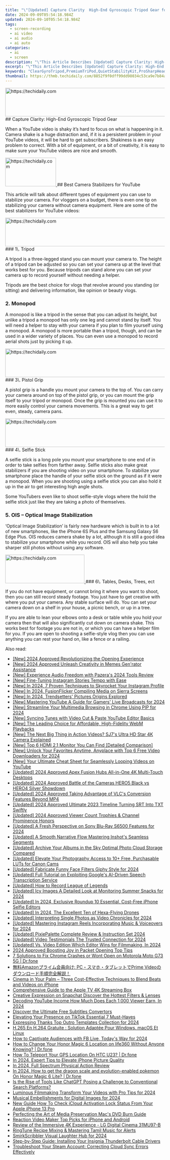 ```yaml
---
title: "\"[Updated] Capture Clarity  High-End Gyroscopic Tripod Gear for 2024\""
date: 2024-09-09T05:54:18.984Z
updated: 2024-09-10T05:54:18.984Z
tags: 
  - screen-recording
  - ai video
  - ai audio
  - ai auto
categories: 
  - ai
  - screen
description: "\"This Article Describes [Updated] Capture Clarity: High-End Gyroscopic Tripod Gear for 2024\""
excerpt: "\"This Article Describes [Updated] Capture Clarity: High-End Gyroscopic Tripod Gear for 2024\""
keywords: "ClearGyroTripod,PremiumTriPod,QuietStabilityKit,ProSharpHeadphone,GyroBalanceTools,FocusPrecisionTech,StableShootAccessories"
thumbnail: https://thmb.techidaily.com/8852f9f0dff99dd98034c53ca9e7b84a75b979ac3b7699086866b0998ff7b7cb.jpg
---
```


<!-- affiliate ads begin -->
<a href="https://appsumo.8odi.net/c/5597632/2128843/7443" target="_top" id="2128843">
  <img src="//a.impactradius-go.com/display-ad/7443-2128843" border="0" alt="https://techidaily.com" width="728" height="90"/>
</a>
<img height="0" width="0" src="https://appsumo.8odi.net/i/5597632/2128843/7443" style="position:absolute;visibility:hidden;" border="0" />
<!-- affiliate ads end -->
## Capture Clarity: High-End Gyroscopic Tripod Gear

When a YouTube video is shaky it’s hard to focus on what is happening in it. Camera shake is a huge distraction and, if it is a persistent problem in your YouTube videos, it will be hard to get subscribers. Shakiness is an easy problem to correct. With a bit of equipment, or a bit of creativity, it is easy to make sure your YouTube videos are nice and smooth.

<!-- affiliate ads begin -->
<a href="https://review-au.sjv.io/c/5597632/2098700/14409" target="_top" id="2098700">
  <img src="//a.impactradius-go.com/display-ad/14409-2098700" border="0" alt="https://techidaily.com" width="160" height="90"/>
</a>
<img height="0" width="0" src="https://review-au.sjv.io/i/5597632/2098700/14409" style="position:absolute;visibility:hidden;" border="0" />
<!-- affiliate ads end -->
## Best Camera Stabilizers for YouTube

This article will talk about different types of equipment you can use to stabilize your camera. For vloggers on a budget, there is even one tip on stabilizing your camera without camera equipment. Here are some of the best stabilizers for YouTube videos:

<!-- affiliate ads begin -->
<a href="https://zebaoaffiliateprogram.pxf.io/c/5597632/2137973/21526" target="_top" id="2137973">
  <img src="//a.impactradius-go.com/display-ad/21526-2137973" border="0" alt="https://techidaily.com" width="728" height="90"/>
</a>
<img height="0" width="0" src="https://zebaoaffiliateprogram.pxf.io/i/5597632/2137973/21526" style="position:absolute;visibility:hidden;" border="0" />
<!-- affiliate ads end -->
### 1\. Tripod

A tripod is a three-legged stand you can mount your camera to. The height of a tripod can be adjusted so you can set your camera up at the level that works best for you. Because tripods can stand alone you can set your camera up to record yourself without needing a helper.

Tripods are the best choice for vlogs that revolve around you standing (or sitting) and delivering information, like opinion or beauty vlogs.

### 2\. Monopod

A monopod is like a tripod in the sense that you can adjust its height, but unlike a tripod a monopod has only one leg and cannot stand by itself. You will need a helper to stay with your camera if you plan to film yourself using a monopod. A monopod is more portable than a tripod, though, and can be used in a wider variety of places. You can even use a monopod to record aerial shots just by picking it up.

<!-- affiliate ads begin -->
<a href="https://ephamedtechinc.pxf.io/c/5597632/2137207/26400" target="_top" id="2137207">
  <img src="//a.impactradius-go.com/display-ad/26400-2137207" border="0" alt="https://techidaily.com" width="728" height="90"/>
</a>
<img height="0" width="0" src="https://ephamedtechinc.pxf.io/i/5597632/2137207/26400" style="position:absolute;visibility:hidden;" border="0" />
<!-- affiliate ads end -->
### 3\. Pistol Grip

A pistol grip is a handle you mount your camera to the top of. You can carry your camera around on top of the pistol grip, or you can mount the grip itself to your tripod or monopod. Once the grip is mounted you can use it to more easily control your camera movements. This is a great way to get even, steady, camera pans.

<!-- affiliate ads begin -->
<a href="https://bluettiit.sjv.io/c/5597632/2114267/17093" target="_top" id="2114267">
  <img src="//a.impactradius-go.com/display-ad/17093-2114267" border="0" alt="https://techidaily.com" width="728" height="90"/>
</a>
<img height="0" width="0" src="https://bluettiit.sjv.io/i/5597632/2114267/17093" style="position:absolute;visibility:hidden;" border="0" />
<!-- affiliate ads end -->
### 4\. Selfie Stick

A selfie stick is a long pole you mount your smartphone to one end of in order to take selfies from farther away. Selfie sticks also make great stabilizers if you are shooting video on your smartphone. To stabilize your smartphone place the handle of your selfie stick on the ground as if it were a monopod. When you are shooting using a selfie stick you can also hold it up in the air to get interesting high angle shots.

Some YouTubers even like to shoot selfie-style vlogs where the hold the selfie stick just like they are taking a photo of themselves.

### 5\. OIS – Optical Image Stabilization

‘Optical Image Stabilization’ is fairly new hardware which is built in to a lot of new smartphones, like the iPhone 6S Plus and the Samsung Galaxy S6 Edge Plus. OIS reduces camera shake by a lot, although it is still a good idea to stabilize your smartphone while you record. OIS will also help you take sharper still photos without using any software.

<!-- affiliate ads begin -->
<a href="https://bluettius.sjv.io/c/5597632/2139116/17108" target="_top" id="2139116">
  <img src="//a.impactradius-go.com/display-ad/17108-2139116" border="0" alt="https://techidaily.com" width="250" height="90"/>
</a>
<img height="0" width="0" src="https://bluettius.sjv.io/i/5597632/2139116/17108" style="position:absolute;visibility:hidden;" border="0" />
<!-- affiliate ads end -->
### 6\. Tables, Desks, Trees, ect

If you do not have equipment, or cannot bring it where you want to shoot, then you can still record steady footage. You just have to get creative with where you put your camera. Any stable surface will do. You can set your camera down on a shelf in your house, a picnic bench, or up in a tree.

If you are able to lean your elbows onto a desk or table while you hold your camera then that will also significantly cut down on camera shake. This works best for footage you are not in, or which you can have a helper film for you. If you are open to shooting a selfie-style vlog then you can use anything you can rest your hand on, like a fence or a railing.

<ins class="adsbygoogle"
     style="display:block"
     data-ad-format="autorelaxed"
     data-ad-client="ca-pub-7571918770474297"
     data-ad-slot="1223367746"></ins>

<ins class="adsbygoogle"
     style="display:block"
     data-ad-format="autorelaxed"
     data-ad-client="ca-pub-7571918770474297"
     data-ad-slot="1223367746"></ins>



<ins class="adsbygoogle"
     style="display:block"
     data-ad-client="ca-pub-7571918770474297"
     data-ad-slot="8358498916"
     data-ad-format="auto"
     data-full-width-responsive="true"></ins>


<span class="atpl-alsoreadstyle">Also read:</span>
<div><ul>
<li><a href="https://article-knowledge.techidaily.com/new-2024-approved-revolutionizing-the-opening-experience/"><u>[New] 2024 Approved Revolutionizing the Opening Experience</u></a></li>
<li><a href="https://article-knowledge.techidaily.com/new-2024-approved-unleash-creativity-in-memes-genrator-assistance/"><u>[New] 2024 Approved Unleash Creativity in Memes Gen'rator Assistance</u></a></li>
<li><a href="https://article-knowledge.techidaily.com/new-experience-audio-freedom-with-pazeras-2024-tools-review/"><u>[New] Experience Audio Freedom with Pazera's 2024 Tools Review</u></a></li>
<li><a href="https://article-knowledge.techidaily.com/new-fine-tuning-instagram-stories-tempo-with-ease/"><u>[New] Fine-Tuning Instagram Stories Tempo with Ease</u></a></li>
<li><a href="https://article-knowledge.techidaily.com/new-in-2024-7-proven-techniques-to-skyrocket-your-instagram-profile/"><u>[New] In 2024, 7 Proven Techniques to Skyrocket Your Instagram Profile</u></a></li>
<li><a href="https://article-knowledge.techidaily.com/new-in-2024-fusionflicker-compiling-media-on-sierra-screens/"><u>[New] In 2024, FusionFlicker Compiling Media on Sierra Screens</u></a></li>
<li><a href="https://article-knowledge.techidaily.com/new-in-2024-trendsetters-pictures-origins-explored/"><u>[New] In 2024, Trendsetters' Pictures Origins Explored</u></a></li>
<li><a href="https://youtube-web.techidaily.com/astering-youtube-a-guide-for-gamers-live-broadcasts-for-2024/"><u>[New] Mastering YouTube A Guide for Gamers' Live Broadcasts for 2024</u></a></li>
<li><a href="https://article-knowledge.techidaily.com/new-streamline-your-multimedia-browsing-in-chrome-using-pip-for-2024/"><u>[New] Streamline Your Multimedia Browsing in Chrome Using PIP for 2024</u></a></li>
<li><a href="https://facebook-record-videos.techidaily.com/new-syncing-tunes-with-video-cut-and-paste-youtube-editor-basics/"><u>[New] Syncing Tunes with Video Cut & Paste YouTube Editor Basics</u></a></li>
<li><a href="https://article-knowledge.techidaily.com/new-the-leading-choice-for-affordable-high-fidelity-webm-playbacks/"><u>[New] The Leading Choice for Affordable, High-Fidelity WebM Playbacks</u></a></li>
<li><a href="https://article-knowledge.techidaily.com/new-the-next-big-thing-in-action-videos-sj7s-ultra-hd-star-4k-camera-explained/"><u>[New] The Next Big Thing in Action Videos? SJ7's Ultra HD Star 4K Camera Explained</u></a></li>
<li><a href="https://article-knowledge.techidaily.com/new-top-6-hdmi-21-monitor-you-can-find-detailed-comparison/"><u>[New] Top 6 HDMI 2.1 Monitor You Can Find [Detailed Comparison]</u></a></li>
<li><a href="https://youtube-web.techidaily.com/nlock-your-favorites-anytime-anyplace-with-top-6-free-video-downloaders-for-2024/"><u>[New] Unlock Your Favorites Anytime, Anyplace with Top 6 Free Video Downloaders for 2024</u></a></li>
<li><a href="https://facebook-video-share.techidaily.com/new-your-ultimate-cheat-sheet-for-seamlessly-looping-videos-on-youtube/"><u>[New] Your Ultimate Cheat Sheet for Seamlessly Looping Videos on YouTube</u></a></li>
<li><a href="https://article-knowledge.techidaily.com/updated-2024-approved-apex-fusion-hubs-all-in-one-4k-multi-touch-desktops/"><u>[Updated] 2024 Approved Apex Fusion Hubs All-in-One 4K Multi-Touch Desktops</u></a></li>
<li><a href="https://article-knowledge.techidaily.com/updated-2024-approved-battle-of-the-cameras-hero5-black-vs-hero4-silver-showdown/"><u>[Updated] 2024 Approved Battle of the Cameras HERO5 Black vs HERO4 Silver Showdown</u></a></li>
<li><a href="https://article-knowledge.techidaily.com/updated-2024-approved-taking-advantage-of-vlcs-conversion-features-beyond-mp4/"><u>[Updated] 2024 Approved Taking Advantage of VLC's Conversion Features Beyond MP4</u></a></li>
<li><a href="https://article-knowledge.techidaily.com/updated-2024-approved-ultimate-2023-timeline-turning-srt-into-txt-swiftly/"><u>[Updated] 2024 Approved Ultimate 2023 Timeline Turning SRT Into TXT Swiftly</u></a></li>
<li><a href="https://youtube-data.techidaily.com/ed-2024-approved-viewer-count-trophies-and-channel-prominence-honors/"><u>[Updated] 2024 Approved Viewer Count Trophies & Channel Prominence Honors</u></a></li>
<li><a href="https://article-knowledge.techidaily.com/updated-a-fresh-perspective-on-sony-blu-ray-s6500-features-for-2024/"><u>[Updated] A Fresh Perspective on Sony Blu-Ray S6500 Features for 2024</u></a></li>
<li><a href="https://article-knowledge.techidaily.com/updated-a-smooth-narrative-flow-mastering-inshots-seamless-segments/"><u>[Updated] A Smooth Narrative Flow Mastering Inshot's Seamless Segments</u></a></li>
<li><a href="https://article-knowledge.techidaily.com/updated-archive-your-albums-in-the-sky-optimal-photo-cloud-storage-compared/"><u>[Updated] Archive Your Albums in the Sky Optimal Photo Cloud Storage Compared</u></a></li>
<li><a href="https://article-knowledge.techidaily.com/updated-elevate-your-photography-access-to-10plus-free-purchasable-luts-for-canon-cams/"><u>[Updated] Elevate Your Photography Access to 10+ Free, Purchasable LUTs for Canon Cams</u></a></li>
<li><a href="https://article-knowledge.techidaily.com/updated-fabricate-funny-face-filters-giphy-style-for-2024/"><u>[Updated] Fabricate Funny Face Filters Giphy Style for 2024</u></a></li>
<li><a href="https://article-knowledge.techidaily.com/updated-full-tutorial-on-exploiting-googles-ai-driven-speech-transcription-service/"><u>[Updated] Full Tutorial on Exploiting Google's AI-Driven Speech Transcription Service</u></a></li>
<li><a href="https://on-screen-recording.techidaily.com/updated-how-to-record-league-of-legends/"><u>[Updated] How to Record League of Legends</u></a></li>
<li><a href="https://video-screen-grab.techidaily.com/updated-icy-images-a-detailed-look-at-monitoring-summer-snacks-for-2024/"><u>[Updated] Icy Images A Detailed Look at Monitoring Summer Snacks for 2024</u></a></li>
<li><a href="https://article-knowledge.techidaily.com/updated-in-2024-exclusive-roundup-10-essential-cost-free-iphone-selfie-editors/"><u>[Updated] In 2024, Exclusive Roundup 10 Essential, Cost-Free iPhone Selfie Editors</u></a></li>
<li><a href="https://article-knowledge.techidaily.com/updated-in-2024-the-excellent-ten-of-hexa-flying-drones/"><u>[Updated] In 2024, The Excellent Ten of Hexa-Flying Drones</u></a></li>
<li><a href="https://article-knowledge.techidaily.com/updated-interpreting-single-photos-as-video-chronicles-for-2024/"><u>[Updated] Interpreting Single Photos as Video Chronicles for 2024</u></a></li>
<li><a href="https://instagram-video-files.techidaily.com/updated-mastering-instagram-reels-incorporating-music-and-voiceovers-for-2024/"><u>[Updated] Mastering Instagram Reels Incorporating Music & Voiceovers for 2024</u></a></li>
<li><a href="https://extra-approaches.techidaily.com/updated-pixiepalette-complete-review-and-instruction-set-2024/"><u>[Updated] PixiePalette Complete Review & Instruction Set 2024</u></a></li>
<li><a href="https://article-knowledge.techidaily.com/updated-video-testimonials-the-trusted-connection-for-2024/"><u>[Updated] Video Testimonials The Trusted Connection for 2024</u></a></li>
<li><a href="https://fox-boxes.techidaily.com/updated-vs-video-edition-which-editor-wins-for-filmmaking-in-2024/"><u>[Updated] Vs. Video Edition Which Editor Wins for Filmmaking, In 2024</u></a></li>
<li><a href="https://extra-information.techidaily.com/2024-approved-boosting-joy-in-packet-opening-top-tips/"><u>2024 Approved Boosting Joy in Packet Opening Top Tips</u></a></li>
<li><a href="https://howto.techidaily.com/7-solutions-to-fix-chrome-crashes-or-wont-open-on-motorola-moto-g73-5g-drfone-by-drfone-fix-android-problems-fix-android-problems/"><u>7 Solutions to Fix Chrome Crashes or Wont Open on Motorola Moto G73 5G | Dr.fone</u></a></li>
<li><a href="https://some-approaches.techidaily.com/amazon-pcprime-video/"><u>無料Amazonプライム会員向け: PC・スマホ・タブレットでPrime Videoのダウンロード手順完全解説！</u></a></li>
<li><a href="https://extra-information.techidaily.com/cinema-in-your-palm-three-cost-effective-techniques-to-blend-beats-and-videos-on-iphone/"><u>Cinema in Your Palm – Three Cost-Effective Techniques to Blend Beats and Videos on iPhone</u></a></li>
<li><a href="https://discover-cloud.techidaily.com/comprehensive-guide-to-the-apple-tv-4k-streaming-box/"><u>Comprehensive Guide to the Apple TV 4K Streaming Box</u></a></li>
<li><a href="https://tiktok-video-recordings.techidaily.com/creative-expression-on-snapchat-discover-the-hottest-filters-and-lenses/"><u>Creative Expression on Snapchat Discover the Hottest Filters & Lenses</u></a></li>
<li><a href="https://youtube-video-recordings.techidaily.com/decoding-youtube-income-how-much-does-each-1000-viewer-earn-in-2024/"><u>Decoding YouTube Income How Much Does Each 1,000 Viewer Earn, In 2024</u></a></li>
<li><a href="https://article-knowledge.techidaily.com/discover-the-ultimate-free-subtitles-convertors/"><u>Discover the Ultimate Free Subtitles Convertors</u></a></li>
<li><a href="https://tiktok-video-recordings.techidaily.com/elevating-your-presence-on-tiktok-essential-7-must-haves/"><u>Elevating Your Presence on TikTok Essential 7 Must-Haves</u></a></li>
<li><a href="https://some-knowledge.techidaily.com/expressing-thanks-top-outro-templates-collection-for-2024/"><u>Expressing Thanks Top Outro Templates Collection for 2024</u></a></li>
<li><a href="https://techtrends.techidaily.com/h265-en-h264-gratuite-solution-adaptee-pour-windows-macos-et-linux/"><u>H.265 En H.264 Gratuite : Solution Adaptée Pour Windows, macOS Et Linux</u></a></li>
<li><a href="https://facebook-video-content.techidaily.com/how-to-captivate-audiences-with-fb-live-todays-way-for-2024/"><u>How to Captivate Audiences with FB Live, Today's Way for 2024</u></a></li>
<li><a href="https://location-social.techidaily.com/how-to-change-your-honor-magic-6-location-on-life360-without-anyone-knowing-drfone-by-drfone-virtual-android/"><u>How to Change Your Honor Magic 6 Location on life360 Without Anyone Knowing? | Dr.fone</u></a></li>
<li><a href="https://change-location.techidaily.com/how-to-teleport-your-gps-location-on-htc-u23-drfone-by-drfone-virtual-android/"><u>How To Teleport Your GPS Location On HTC U23? | Dr.fone</u></a></li>
<li><a href="https://article-knowledge.techidaily.com/in-2024-expert-tips-to-elevate-iphone-picture-quality/"><u>In 2024, Expert Tips to Elevate iPhone Picture Quality</u></a></li>
<li><a href="https://some-techniques.techidaily.com/in-2024-full-spectrum-physical-action-review/"><u>In 2024, Full Spectrum Physical Action Review</u></a></li>
<li><a href="https://pokemon-go-android.techidaily.com/in-2024-how-to-get-the-dragon-scale-and-evolution-enabled-pokemon-on-honor-magic-6-lite-drfone-by-drfone-virtual-android/"><u>In 2024, How to get the dragon scale and evolution-enabled pokemon On Honor Magic 6 Lite? | Dr.fone</u></a></li>
<li><a href="https://tech-hub.techidaily.com/is-the-rise-of-tools-like-chatgpt-posing-a-challenge-to-conventional-search-platforms/"><u>Is the Rise of Tools Like ChatGPT Posing a Challenge to Conventional Search Platforms?</u></a></li>
<li><a href="https://article-knowledge.techidaily.com/luminous-filmmaking-transform-your-videos-with-pro-tips-for-2024/"><u>Luminous Filmmaking Transform Your Videos with Pro Tips for 2024</u></a></li>
<li><a href="https://vp-tips.techidaily.com/musical-embellishments-for-digital-images-for-2024/"><u>Musical Embellishments for Digital Images for 2024</u></a></li>
<li><a href="https://activate-lock.techidaily.com/new-guide-how-to-check-icloud-activation-lock-status-from-your-apple-iphone-13-pro-by-drfone-ios/"><u>New Guide How To Check iCloud Activation Lock Status From Your Apple iPhone 13 Pro</u></a></li>
<li><a href="https://article-knowledge.techidaily.com/perfecting-the-art-of-media-preservation-macs-dvd-burn-guide/"><u>Perfecting the Art of Media Preservation Mac's DVD Burn Guide</u></a></li>
<li><a href="https://ai-vdieo-software.techidaily.com/reaction-video-maker-top-picks-for-iphone-and-android/"><u>Reaction Video Maker Top Picks for iPhone and Android</u></a></li>
<li><a href="https://article-knowledge.techidaily.com/review-of-the-immersive-4k-experience-lg-digital-cinema-31mu97-b/"><u>Review of the Immersive 4K Experience - LG Digital Cinema 31MU97-B</u></a></li>
<li><a href="https://article-knowledge.techidaily.com/ringtune-recipe-mixing-and-mastering-tamil-music-for-alerts/"><u>RingTune Recipe Mixing & Mastering Tamil Music for Alerts</u></a></li>
<li><a href="https://article-knowledge.techidaily.com/smirkscribbler-visual-laughter-hub-for-2024/"><u>SmirkScribbler Visual Laughter Hub for 2024</u></a></li>
<li><a href="https://hardware-updates.techidaily.com/step-by-step-guide-installing-your-insignia-thunderbolt-cable-drivers/"><u>Step-by-Step Guide: Installing Your Insignia Thunderbolt Cable Drivers</u></a></li>
<li><a href="https://win-answers.techidaily.com/troubleshoot-your-steam-account-correcting-cloud-sync-errors-effectively/"><u>Troubleshoot Your Steam Account: Correcting Cloud Sync Errors Effectively</u></a></li>
</ul></div>
